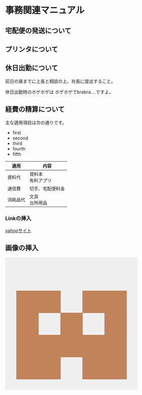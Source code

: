 # 事務関連マニュアル
## 宅配便の発送について
## プリンタについて
## 休日出勤について
前日の昼までに上長と相談の上、社長に提出すること。

休日出勤時のホゲホゲは
ホゲホゲでbrabra....ですよ。

## 経費の精算について
主な適用項目は次の通りです。
- first
- second
- third
- fourth
- fifth


|適用  |内容
|--|--
|資料代  |資料本<br>有料アプリ
|通信費|切手、宅配便料金
|消耗品代|文具<br>台所用品

### Linkの挿入
[yahooサイト](https://www.yahoo.co.jp/)

## 画像の挿入
![test画像](img/gittest.png)